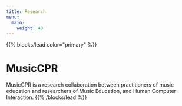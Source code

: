 ```yaml
---
title: Research
menu:
  main:
    weight: 40
---
```


<!--add blocks of content here to add more sections to the community page -->
{{% blocks/lead color="primary" %}}
# MusicCPR

MusicCPR is a research collaboration between practitioners of music education and researchers of Music Education, and Human Computer Interaction. 
{{% /blocks/lead %}}